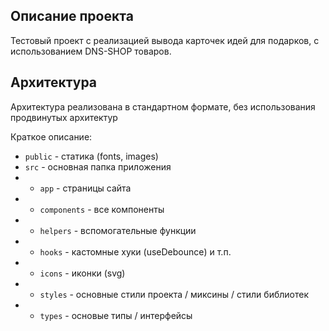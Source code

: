 ## Описание проекта

Тестовый проект с реализацией вывода карточек идей для подарков, с использованием DNS-SHOP товаров.

## Архитектура

Архитектура реализована в стандартном формате, без использования продвинутых архитектур

Краткое описание:

- `public` - статика (fonts, images)
- `src` - основная папка приложения
- - `app` - страницы сайта
- - `components` - все компоненты
- - `helpers` - вспомогательные функции
- - `hooks` - кастомные хуки (useDebounce) и т.п.
- - `icons` - иконки (svg)
- - `styles` - основные стили проекта / миксины / стили библиотек
- - `types` - основые типы / интерфейсы
